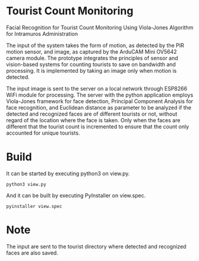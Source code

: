 # Tourist Count Monitoring

Facial Recognition for Tourist Count Monitoring Using Viola-Jones Algorithm for Intramuros Administration

The input of the system takes the form of motion, as detected by the PIR motion sensor, and image, as captured by the ArduCAM Mini OV5642 camera module. The prototype integrates the principles of sensor and vision-based systems for counting tourists to save on bandwidth and processing. It is implemented by taking an image only when motion is detected.

The input image is sent to the server on a local network through ESP8266 WiFi module for processing. The server with the python application employs Viola-Jones framework for face detection, Principal Component Analysis for face recognition, and Euclidean distance as parameter to be analyzed if the detected and recognized faces are of different tourists or not, without regard of the location where the face is taken. Only when the faces are different that the tourist count is incremented to ensure that the count only accounted for unique tourists.

# Build

It can be started by executing python3 on view.py.
```
python3 view.py
```

And it can be built by executing PyInstaller on view.spec.
```
pyinstaller view.spec
```

# Note

The input are sent to the tourist directory where detected and recognized faces are also saved.
